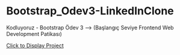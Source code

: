 # Bootstrap_Odev3-LinkedInClone
Kodluyoruz - Bootstrap Ödev 3 --> (Başlangıç Seviye Frontend Web Development Patikası)

<a href=" https://berkanserbes.github.io/Bootstrap_Odev3-LinkedInClone/">Click to Display Project</a>
